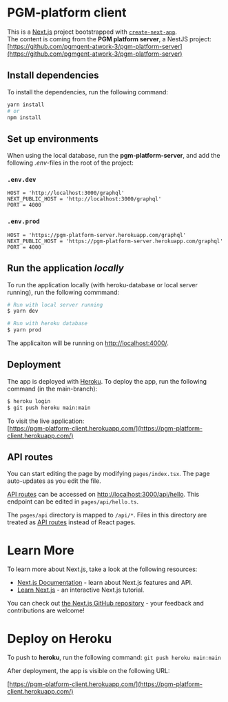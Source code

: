 # PGM-platform client
This is a [Next.js](https://nextjs.org/) project bootstrapped with [`create-next-app`](https://github.com/vercel/next.js/tree/canary/packages/create-next-app).  
The content is coming from the **PGM platform server**, a NestJS project:  
[https://github.com/pgmgent-atwork-3/pgm-platform-server](https://github.com/pgmgent-atwork-3/pgm-platform-server)

## Install dependencies
To install the dependencies, run the following command:  

```bash
yarn install
# or
npm install
```

## Set up environments
When using the local database, run the **pgm-platform-server**, and add the following _.env_-files in the root of the project:
### `.env.dev`
```
HOST = 'http://localhost:3000/graphql'
NEXT_PUBLIC_HOST = 'http://localhost:3000/graphql'
PORT = 4000
```

### `.env.prod`
```
HOST = 'https://pgm-platform-server.herokuapp.com/graphql'
NEXT_PUBLIC_HOST = 'https://pgm-platform-server.herokuapp.com/graphql'
PORT = 4000
```

## Run the application _locally_
To run the application locally (with heroku-database or local server running), run the following commmand:
```bash
# Run with local server running
$ yarn dev

# Run with heroku database
$ yarn prod
```
The applicaiton will be running on [http://localhost:4000/](http://localhost:4000/).


## Deployment
The app is deployed with [Heroku](https://www.heroku.com/). To deploy the app, run the following command (in the main-branch):
```bash
$ heroku login
$ git push heroku main:main
```
To visit the live application:  
[https://pgm-platform-client.herokuapp.com/](https://pgm-platform-client.herokuapp.com/)


## API routes

You can start editing the page by modifying `pages/index.tsx`. The page auto-updates as you edit the file.

[API routes](https://nextjs.org/docs/api-routes/introduction) can be accessed on [http://localhost:3000/api/hello](http://localhost:3000/api/hello). This endpoint can be edited in `pages/api/hello.ts`.

The `pages/api` directory is mapped to `/api/*`. Files in this directory are treated as [API routes](https://nextjs.org/docs/api-routes/introduction) instead of React pages.

# Learn More

To learn more about Next.js, take a look at the following resources:

- [Next.js Documentation](https://nextjs.org/docs) - learn about Next.js features and API.
- [Learn Next.js](https://nextjs.org/learn) - an interactive Next.js tutorial.

You can check out [the Next.js GitHub repository](https://github.com/vercel/next.js/) - your feedback and contributions are welcome!

# Deploy on Heroku

To push to **heroku**, run the following command:
`git push heroku main:main`

After deployment, the app is visible on the following URL:

[https://pgm-platform-client.herokuapp.com/](https://pgm-platform-client.herokuapp.com/)
